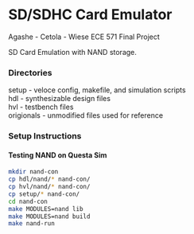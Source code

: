 # SD/SDHC Card Emulator
Agashe - Cetola - Wiese
ECE 571 Final Project

SD Card Emulation with NAND storage.

### Directories  
setup - veloce config, makefile, and simulation scripts  
hdl - synthesizable design files  
hvl - testbench files  
origionals - unmodified files used for reference

### Setup Instructions

#### Testing NAND on Questa Sim
```bash
mkdir nand-con  
cp hdl/nand/* nand-con/  
cp hvl/nand/* nand-con/  
cp setup/* nand-con/  
cd nand-con  
make MODULES=nand lib  
make MODULES=nand build  
make nand-run
```

